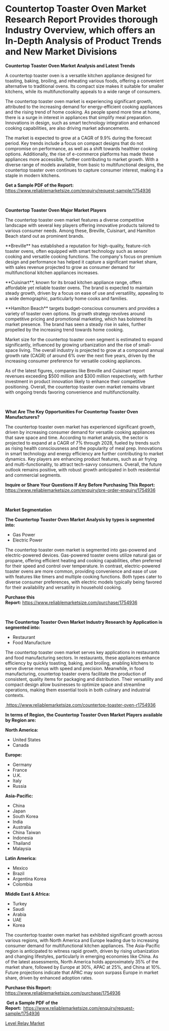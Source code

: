 <p><h1>Countertop Toaster Oven Market Research Report Provides thorough Industry Overview, which offers an In-Depth Analysis of Product Trends and New Market Divisions</h1></p><p><strong>Countertop Toaster Oven Market Analysis and Latest Trends</strong></p>
<p><p>A countertop toaster oven is a versatile kitchen appliance designed for toasting, baking, broiling, and reheating various foods, offering a convenient alternative to traditional ovens. Its compact size makes it suitable for smaller kitchens, while its multifunctionality appeals to a wide range of consumers.</p><p>The countertop toaster oven market is experiencing significant growth, attributed to the increasing demand for energy-efficient cooking appliances and the rising trend of home cooking. As people spend more time at home, there is a surge in interest in appliances that simplify meal preparation. Innovations in design, such as smart technology integration and enhanced cooking capabilities, are also driving market advancements. </p><p>The market is expected to grow at a CAGR of 9.9% during the forecast period. Key trends include a focus on compact designs that do not compromise on performance, as well as a shift towards healthier cooking options. Additionally, the rise of e-commerce platforms has made these appliances more accessible, further contributing to market growth. With a diverse range of models available, from basic to multifunctional designs, the countertop toaster oven continues to capture consumer interest, making it a staple in modern kitchens.</p></p>
<p><strong>Get a Sample PDF of the Report:&nbsp;</strong> <a href="https://www.reliablemarketsize.com/enquiry/request-sample/1754936?utm_campaign=3530&utm_medium=2&utm_source=Github&utm_content=ia&utm_term=10042025&utm_id=countertop-toaster-oven">https://www.reliablemarketsize.com/enquiry/request-sample/1754936</a></p>
<p>&nbsp;</p>
<p><strong>Countertop Toaster Oven Major Market Players</strong></p>
<p><p>The countertop toaster oven market features a diverse competitive landscape with several key players offering innovative products tailored to various consumer needs. Among these, Breville, Cuisinart, and Hamilton Beach stand out as prominent brands.</p><p>**Breville** has established a reputation for high-quality, feature-rich toaster ovens, often equipped with smart technology such as sensor cooking and versatile cooking functions. The company's focus on premium design and performance has helped it capture a significant market share, with sales revenue projected to grow as consumer demand for multifunctional kitchen appliances increases.</p><p>**Cuisinart**, known for its broad kitchen appliance range, offers affordable yet reliable toaster ovens. The brand is expected to maintain steady growth, driven by a focus on ease of use and versatility, appealing to a wide demographic, particularly home cooks and families.</p><p>**Hamilton Beach** targets budget-conscious consumers and provides a variety of toaster oven options. Its growth strategy revolves around competitive pricing and promotional marketing, which has bolstered its market presence. The brand has seen a steady rise in sales, further propelled by the increasing trend towards home cooking.</p><p>Market size for the countertop toaster oven segment is estimated to expand significantly, influenced by growing urbanization and the rise of small-space living. The overall industry is projected to grow at a compound annual growth rate (CAGR) of around 6% over the next five years, driven by the increasing consumer preference for versatile cooking appliances. </p><p>As of the latest figures, companies like Breville and Cuisinart report revenues exceeding $500 million and $300 million respectively, with further investment in product innovation likely to enhance their competitive positioning. Overall, the countertop toaster oven market remains vibrant with ongoing trends favoring convenience and multifunctionality.</p></p>
<p>&nbsp;</p>
<p><strong>What Are The Key Opportunities For Countertop Toaster Oven Manufacturers?</strong></p>
<p><p>The countertop toaster oven market has experienced significant growth, driven by increasing consumer demand for versatile cooking appliances that save space and time. According to market analysis, the sector is projected to expand at a CAGR of 7% through 2028, fueled by trends such as rising health consciousness and the popularity of meal prep. Innovations in smart technology and energy efficiency are further contributing to market dynamics. Key players are enhancing product features, such as air frying and multi-functionality, to attract tech-savvy consumers. Overall, the future outlook remains positive, with robust growth anticipated in both residential and commercial segments.</p></p>
<p><strong>Inquire or Share Your Questions If Any Before Purchasing This Report:</strong> <a href="https://www.reliablemarketsize.com/enquiry/pre-order-enquiry/1754936?utm_campaign=3530&utm_medium=2&utm_source=Github&utm_content=ia&utm_term=10042025&utm_id=countertop-toaster-oven">https://www.reliablemarketsize.com/enquiry/pre-order-enquiry/1754936</a></p>
<p>&nbsp;</p>
<p><strong>Market Segmentation</strong></p>
<p><strong>The Countertop Toaster Oven Market Analysis by types is segmented into:</strong></p>
<p><ul><li>Gas Power</li><li>Electric Power</li></ul></p>
<p><p>The countertop toaster oven market is segmented into gas-powered and electric-powered devices. Gas-powered toaster ovens utilize natural gas or propane, offering efficient heating and cooking capabilities, often preferred for their speed and control over temperature. In contrast, electric-powered toaster ovens are more common, providing convenience and ease of use with features like timers and multiple cooking functions. Both types cater to diverse consumer preferences, with electric models typically being favored for their availability and versatility in household cooking.</p></p>
<p><strong>Purchase this Report:&nbsp;</strong><a href="https://www.reliablemarketsize.com/purchase/1754936?utm_campaign=3530&utm_medium=2&utm_source=Github&utm_content=ia&utm_term=10042025&utm_id=countertop-toaster-oven">https://www.reliablemarketsize.com/purchase/1754936</a></p>
<p>&nbsp;</p>
<p><strong>The Countertop Toaster Oven Market Industry Research by Application is segmented into:</strong></p>
<p><ul><li>Restaurant</li><li>Food Manufacture</li></ul></p>
<p><p>The countertop toaster oven market serves key applications in restaurants and food manufacturing sectors. In restaurants, these appliances enhance efficiency by quickly toasting, baking, and broiling, enabling kitchens to serve diverse menus with speed and precision. Meanwhile, in food manufacturing, countertop toaster ovens facilitate the production of consistent, quality items for packaging and distribution. Their versatility and compact design allow businesses to optimize space and streamline operations, making them essential tools in both culinary and industrial contexts.</p></p>
<p><a href="https://www.reliablemarketsize.com/countertop-toaster-oven-r1754936?utm_campaign=3530&utm_medium=2&utm_source=Github&utm_content=ia&utm_term=10042025&utm_id=countertop-toaster-oven">&nbsp;https://www.reliablemarketsize.com/countertop-toaster-oven-r1754936</a></p>
<p><strong>In terms of Region, the Countertop Toaster Oven Market Players available by Region are:</strong></p>
<p>
    <p> <strong> North America: </strong>
        <ul>
            <li>United States</li>
            <li>Canada</li>
        </ul>
        </p> 
    <p> <strong> Europe: </strong>
        <ul>
            <li>Germany</li>
            <li>France</li>
            <li>U.K.</li>
            <li>Italy</li>
            <li>Russia</li>
        </ul>
        </p> 
    <p> <strong> Asia-Pacific: </strong>
        <ul>
            <li>China</li>
            <li>Japan</li>
            <li>South Korea</li>
            <li>India</li>
            <li>Australia</li>
            <li>China Taiwan</li>
            <li>Indonesia</li>
            <li>Thailand</li>
            <li>Malaysia</li>
        </ul>
        </p> 
    <p> <strong> Latin America: </strong>
        <ul>
            <li>Mexico</li>
            <li>Brazil</li>
            <li>Argentina Korea</li>
            <li>Colombia</li>
        </ul>
        </p> 
    <p> <strong> Middle East & Africa: </strong>
        <ul>
            <li>Turkey</li>
            <li>Saudi</li>
            <li>Arabia</li>
            <li>UAE</li>
            <li>Korea</li>
        </ul>
    </p>
    </p>
<p><p>The countertop toaster oven market has exhibited significant growth across various regions, with North America and Europe leading due to increasing consumer demand for multifunctional kitchen appliances. The Asia-Pacific region is anticipated to witness rapid growth, driven by rising urbanization and changing lifestyles, particularly in emerging economies like China. As of the latest assessments, North America holds approximately 35% of the market share, followed by Europe at 30%, APAC at 25%, and China at 10%. Future projections indicate that APAC may soon surpass Europe in market share, driven by enhanced adoption rates.</p></p>
<p><strong>Purchase this Report: </strong><a href="https://www.reliablemarketsize.com/purchase/1754936?utm_campaign=3530&utm_medium=2&utm_source=Github&utm_content=ia&utm_term=10042025&utm_id=countertop-toaster-oven">https://www.reliablemarketsize.com/purchase/1754936</a></p>
<p>&nbsp;<strong>Get a Sample PDF of the Report:&nbsp;&nbsp;</strong><a href="https://www.reliablemarketsize.com/enquiry/request-sample/1754936?utm_campaign=3530&utm_medium=2&utm_source=Github&utm_content=ia&utm_term=10042025&utm_id=countertop-toaster-oven">https://www.reliablemarketsize.com/enquiry/request-sample/1754936</a></p>
<p><strong></strong></p>
<p><p><a href="https://github.com/borsiflorsfa/Market-Research-Report-List-1/blob/main/level-relay-market.md?utm_campaign=3530&utm_medium=2&utm_source=Github&utm_content=ia&utm_term=10042025&utm_id=countertop-toaster-oven">Level Relay Market</a></p></p>
